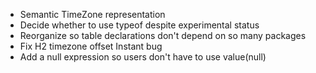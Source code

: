 * Semantic TimeZone representation
* Decide whether to use typeof despite experimental status
* Reorganize so table declarations don't depend on so many packages
* Fix H2 timezone offset Instant bug
* Add a null expression so users don't have to use value(null)